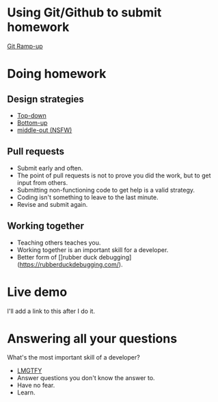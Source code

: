 # Using Git/Github to submit homework

[Git Ramp-up](https://instacart.quip.com/6AJvAzoIZIif)

# Doing homework

## Design strategies

* [Top-down](https://en.wikipedia.org/wiki/Top-down_and_bottom-up_design)
* [Bottom-up](https://en.wikipedia.org/wiki/Top-down_and_bottom-up_design)
* [middle-out (NSFW)](https://www.youtube.com/watch?v=0rhdOt9bOHE)

## Pull requests

* Submit early and often. 
* The point of pull requests is not to prove you did the work, but to get input from others.
* Submitting non-functioning code to get help is a valid strategy.
* Coding isn't something to leave to the last minute.
* Revise and submit again.

## Working together

* Teaching others teaches you.
* Working together is an important skill for a developer.
* Better form of []rubber duck debugging](https://rubberduckdebugging.com/).
 
# Live demo

I'll add a link to this after I do it.  

# Answering all your questions

What's the most important skill of a developer?

* [LMGTFY](https://lmgtfy.com/)
* Answer questions you don't know the answer to.
* Have no fear.
* Learn.
